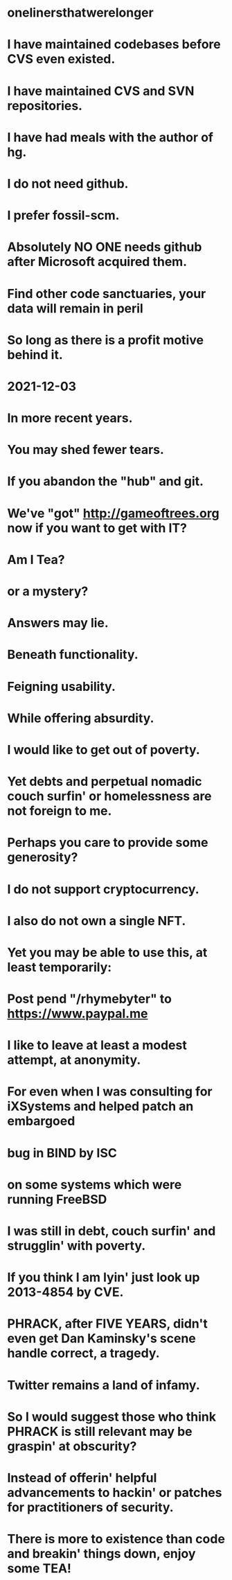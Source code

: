 # onelinersthatwerelonger
# I have maintained codebases before CVS even existed.
# I have maintained CVS and SVN repositories.
# I have had meals with the author of hg.
# I do not need github.
# I prefer fossil-scm.
# Absolutely NO ONE needs github after Microsoft acquired them.
# Find other code sanctuaries, your data will remain in peril
# So long as there is a profit motive behind it.
# 2021-12-03
# In more recent years.
# You may shed fewer tears.
# If you abandon the "hub" and git.
# We've "got" http://gameoftrees.org now if you want to get with IT?
# Am I Tea?
# or a mystery?
# Answers may lie.
# Beneath functionality.
# Feigning usability.
# While offering absurdity.
# I would like to get out of poverty.
# Yet debts and perpetual nomadic couch surfin' or homelessness are not foreign to me.
# Perhaps you care to provide some generosity?
# I do not support cryptocurrency.
# I also do not own a single NFT.
# Yet you may be able to use this, at least temporarily:
# Post pend "/rhymebyter" to https://www.paypal.me
# I like to leave at least a modest attempt, at anonymity.
# For even when I was consulting for iXSystems and helped patch an embargoed
# bug in BIND by ISC
# on some systems which were running FreeBSD
# I was still in debt, couch surfin' and strugglin' with poverty.
# If you think I am lyin' just look up 2013-4854 by CVE.
# PHRACK, after FIVE YEARS, didn't even get Dan Kaminsky's scene handle correct, a tragedy.
# Twitter remains a land of infamy.
# So I would suggest those who think PHRACK is still relevant may be graspin' at obscurity?
# Instead of offerin' helpful advancements to hackin' or patches for practitioners of security.
# There is more to existence than code and breakin' things down, enjoy some TEA!
